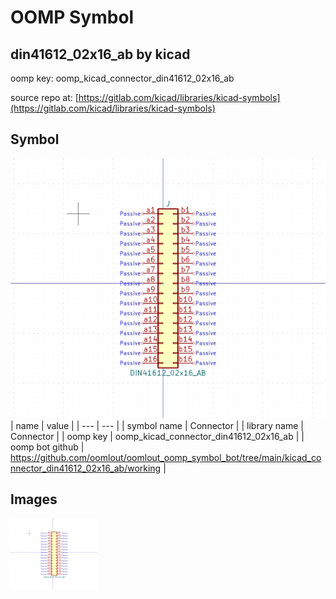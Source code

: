 # OOMP Symbol  
## din41612_02x16_ab  by kicad  
  
oomp key: oomp_kicad_connector_din41612_02x16_ab  
  
source repo at: [https://gitlab.com/kicad/libraries/kicad-symbols](https://gitlab.com/kicad/libraries/kicad-symbols)  
## Symbol  
  
[![working.png](working_600.png)](working.png)  
| name | value | 
| --- | --- | 
| symbol name | Connector | 
| library name | Connector | 
| oomp key | oomp_kicad_connector_din41612_02x16_ab | 
| oomp bot github | https://github.com/oomlout/oomlout_oomp_symbol_bot/tree/main/kicad_connector_din41612_02x16_ab/working | 
## Images  
  
[![working.png](working_140.png)](working.png)  
